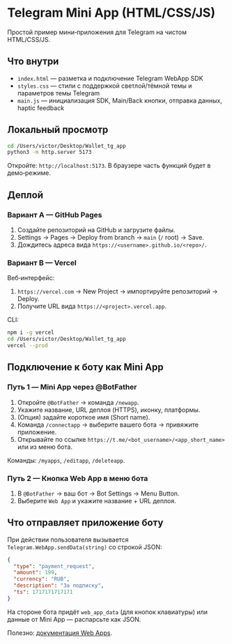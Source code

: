 # Telegram Mini App (HTML/CSS/JS)

Простой пример мини‑приложения для Telegram на чистом HTML/CSS/JS.

## Что внутри
- `index.html` — разметка и подключение Telegram WebApp SDK
- `styles.css` — стили с поддержкой светлой/тёмной темы и параметров темы Telegram
- `main.js` — инициализация SDK, Main/Back кнопки, отправка данных, haptic feedback

## Локальный просмотр
```bash
cd /Users/victor/Desktop/Wallet_tg_app
python3 -m http.server 5173
```
Откройте: `http://localhost:5173`. В браузере часть функций будет в демо‑режиме.

## Деплой
### Вариант A — GitHub Pages
1. Создайте репозиторий на GitHub и загрузите файлы.
2. Settings → Pages → Deploy from branch → `main` (`/` root) → Save.
3. Дождитесь адреса вида `https://<username>.github.io/<repo>/`.

### Вариант B — Vercel
Веб‑интерфейс:
1. `https://vercel.com` → New Project → импортируйте репозиторий → Deploy.
2. Получите URL вида `https://<project>.vercel.app`.

CLI:
```bash
npm i -g vercel
cd /Users/victor/Desktop/Wallet_tg_app
vercel --prod
```

## Подключение к боту как Mini App
### Путь 1 — Mini App через @BotFather
1. Откройте `@BotFather` → команда `/newapp`.
2. Укажите название, URL деплоя (HTTPS), иконку, платформы.
3. (Опция) задайте короткое имя (Short name).
4. Команда `/connectapp` → выберите вашего бота → привяжите приложение.
5. Открывайте по ссылке `https://t.me/<bot_username>/<app_short_name>` или из меню бота.

Команды: `/myapps`, `/editapp`, `/deleteapp`.

### Путь 2 — Кнопка Web App в меню бота
1. В `@BotFather` → ваш бот → Bot Settings → Menu Button.
2. Выберите `Web App` и укажите название + URL деплоя.

## Что отправляет приложение боту
При действии пользователя вызывается `Telegram.WebApp.sendData(string)` со строкой JSON:
```json
{
  "type": "payment_request",
  "amount": 199,
  "currency": "RUB",
  "description": "За подписку",
  "ts": 1717171717171
}
```
На стороне бота придёт `web_app_data` (для кнопок клавиатуры) или данные от Mini App — распарсьте как JSON.

Полезно: [документация Web Apps](https://core.telegram.org/bots/webapps).
